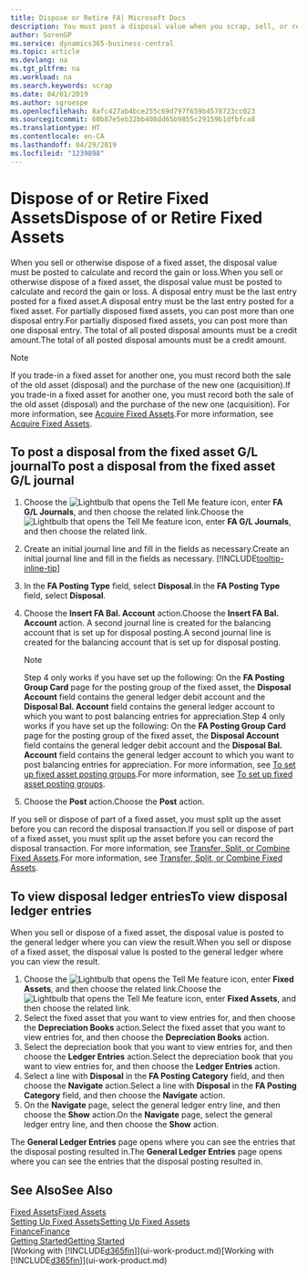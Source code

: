 ```yaml
---
title: Dispose or Retire FA| Microsoft Docs
description: You must post a disposal value when you scrap, sell, or retire a fixed asset.
author: SorenGP
ms.service: dynamics365-business-central
ms.topic: article
ms.devlang: na
ms.tgt_pltfrm: na
ms.workload: na
ms.search.keywords: scrap
ms.date: 04/01/2019
ms.author: sgroespe
ms.openlocfilehash: 8afc427ab4bce255c69d797f659b4578723cc023
ms.sourcegitcommit: 60b87e5eb32bb408dd65b9855c29159b1dfbfca8
ms.translationtype: HT
ms.contentlocale: en-CA
ms.lasthandoff: 04/29/2019
ms.locfileid: "1239898"
---
```

# <a name="dispose-of-or-retire-fixed-assets"></a><span data-ttu-id="25fd4-103">Dispose of or Retire Fixed Assets</span><span class="sxs-lookup"><span data-stu-id="25fd4-103">Dispose of or Retire Fixed Assets</span></span>
<span data-ttu-id="25fd4-104">When you sell or otherwise dispose of a fixed asset, the disposal value must be posted to calculate and record the gain or loss.</span><span class="sxs-lookup"><span data-stu-id="25fd4-104">When you sell or otherwise dispose of a fixed asset, the disposal value must be posted to calculate and record the gain or loss.</span></span> <span data-ttu-id="25fd4-105">A disposal entry must be the last entry posted for a fixed asset.</span><span class="sxs-lookup"><span data-stu-id="25fd4-105">A disposal entry must be the last entry posted for a fixed asset.</span></span> <span data-ttu-id="25fd4-106">For partially disposed fixed assets, you can post more than one disposal entry.</span><span class="sxs-lookup"><span data-stu-id="25fd4-106">For partially disposed fixed assets, you can post more than one disposal entry.</span></span> <span data-ttu-id="25fd4-107">The total of all posted disposal amounts must be a credit amount.</span><span class="sxs-lookup"><span data-stu-id="25fd4-107">The total of all posted disposal amounts must be a credit amount.</span></span>  

> [!NOTE]  
>   <span data-ttu-id="25fd4-108">If you trade-in a fixed asset for another one, you must record both the sale of the old asset (disposal) and the purchase of the new one (acquisition).</span><span class="sxs-lookup"><span data-stu-id="25fd4-108">If you trade-in a fixed asset for another one, you must record both the sale of the old asset (disposal) and the purchase of the new one (acquisition).</span></span> <span data-ttu-id="25fd4-109">For more information, see [Acquire Fixed Assets](fa-how-acquire.md).</span><span class="sxs-lookup"><span data-stu-id="25fd4-109">For more information, see [Acquire Fixed Assets](fa-how-acquire.md).</span></span>  

## <a name="to-post-a-disposal-from-the-fixed-asset-gl-journal"></a><span data-ttu-id="25fd4-110">To post a disposal from the fixed asset G/L journal</span><span class="sxs-lookup"><span data-stu-id="25fd4-110">To post a disposal from the fixed asset G/L journal</span></span>
1. <span data-ttu-id="25fd4-111">Choose the ![Lightbulb that opens the Tell Me feature](media/ui-search/search_small.png "Tell me what you want to do") icon, enter **FA G/L Journals**, and then choose the related link.</span><span class="sxs-lookup"><span data-stu-id="25fd4-111">Choose the ![Lightbulb that opens the Tell Me feature](media/ui-search/search_small.png "Tell me what you want to do") icon, enter **FA G/L Journals**, and then choose the related link.</span></span>  
2. <span data-ttu-id="25fd4-112">Create an initial journal line and fill in the fields as necessary.</span><span class="sxs-lookup"><span data-stu-id="25fd4-112">Create an initial journal line and fill in the fields as necessary.</span></span> [!INCLUDE[tooltip-inline-tip](includes/tooltip-inline-tip_md.md)]  
3. <span data-ttu-id="25fd4-113">In the **FA Posting Type** field, select **Disposal**.</span><span class="sxs-lookup"><span data-stu-id="25fd4-113">In the **FA Posting Type** field, select **Disposal**.</span></span>  
4. <span data-ttu-id="25fd4-114">Choose the **Insert FA Bal. Account** action.</span><span class="sxs-lookup"><span data-stu-id="25fd4-114">Choose the **Insert FA Bal. Account** action.</span></span> <span data-ttu-id="25fd4-115">A second journal line is created for the balancing account that is set up for disposal posting.</span><span class="sxs-lookup"><span data-stu-id="25fd4-115">A second journal line is created for the balancing account that is set up for disposal posting.</span></span>  

    > [!NOTE]  
    >   <span data-ttu-id="25fd4-116">Step 4 only works if you have set up the following: On the **FA Posting Group Card** page for the posting group of the fixed asset, the **Disposal Account** field contains the general ledger debit account and the **Disposal Bal. Account** field contains the general ledger account to which you want to post balancing entries for appreciation.</span><span class="sxs-lookup"><span data-stu-id="25fd4-116">Step 4 only works if you have set up the following: On the **FA Posting Group Card** page for the posting group of the fixed asset, the **Disposal Account** field contains the general ledger debit account and the **Disposal Bal. Account** field contains the general ledger account to which you want to post balancing entries for appreciation.</span></span> <span data-ttu-id="25fd4-117">For more information, see [To set up fixed asset posting groups](fa-how-setup-general.md#to-set-up-fixed-asset-posting-groups).</span><span class="sxs-lookup"><span data-stu-id="25fd4-117">For more information, see [To set up fixed asset posting groups](fa-how-setup-general.md#to-set-up-fixed-asset-posting-groups).</span></span>  
5. <span data-ttu-id="25fd4-118">Choose the **Post** action.</span><span class="sxs-lookup"><span data-stu-id="25fd4-118">Choose the **Post** action.</span></span>  

<span data-ttu-id="25fd4-119">If you sell or dispose of part of a fixed asset, you must split up the asset before you can record the disposal transaction.</span><span class="sxs-lookup"><span data-stu-id="25fd4-119">If you sell or dispose of part of a fixed asset, you must split up the asset before you can record the disposal transaction.</span></span> <span data-ttu-id="25fd4-120">For more information, see [Transfer, Split, or Combine Fixed Assets](fa-how-trans-split-combine.md).</span><span class="sxs-lookup"><span data-stu-id="25fd4-120">For more information, see [Transfer, Split, or Combine Fixed Assets](fa-how-trans-split-combine.md).</span></span>  

## <a name="to-view-disposal-ledger-entries"></a><span data-ttu-id="25fd4-121">To view disposal ledger entries</span><span class="sxs-lookup"><span data-stu-id="25fd4-121">To view disposal ledger entries</span></span>
<span data-ttu-id="25fd4-122">When you sell or dispose of a fixed asset, the disposal value is posted to the general ledger where you can view the result.</span><span class="sxs-lookup"><span data-stu-id="25fd4-122">When you sell or dispose of a fixed asset, the disposal value is posted to the general ledger where you can view the result.</span></span>  

1. <span data-ttu-id="25fd4-123">Choose the ![Lightbulb that opens the Tell Me feature](media/ui-search/search_small.png "Tell me what you want to do") icon, enter **Fixed Assets**, and then choose the related link.</span><span class="sxs-lookup"><span data-stu-id="25fd4-123">Choose the ![Lightbulb that opens the Tell Me feature](media/ui-search/search_small.png "Tell me what you want to do") icon, enter **Fixed Assets**, and then choose the related link.</span></span>  
2. <span data-ttu-id="25fd4-124">Select the fixed asset that you want to view entries for, and then choose the **Depreciation Books** action.</span><span class="sxs-lookup"><span data-stu-id="25fd4-124">Select the fixed asset that you want to view entries for, and then choose the **Depreciation Books** action.</span></span>  
3. <span data-ttu-id="25fd4-125">Select the depreciation book that you want to view entries for, and then choose the **Ledger Entries** action.</span><span class="sxs-lookup"><span data-stu-id="25fd4-125">Select the depreciation book that you want to view entries for, and then choose the **Ledger Entries** action.</span></span>  
4. <span data-ttu-id="25fd4-126">Select a line with **Disposal** in the **FA Posting Category** field, and then choose the **Navigate** action.</span><span class="sxs-lookup"><span data-stu-id="25fd4-126">Select a line with **Disposal** in the **FA Posting Category** field, and then choose the **Navigate** action.</span></span>  
5. <span data-ttu-id="25fd4-127">On the **Navigate** page, select the general ledger entry line, and then choose the **Show** action.</span><span class="sxs-lookup"><span data-stu-id="25fd4-127">On the **Navigate** page, select the general ledger entry line, and then choose the **Show** action.</span></span>  

<span data-ttu-id="25fd4-128">The **General Ledger Entries** page opens where you can see the entries that the disposal posting resulted in.</span><span class="sxs-lookup"><span data-stu-id="25fd4-128">The **General Ledger Entries** page opens where you can see the entries that the disposal posting resulted in.</span></span>  

## <a name="see-also"></a><span data-ttu-id="25fd4-129">See Also</span><span class="sxs-lookup"><span data-stu-id="25fd4-129">See Also</span></span>
[<span data-ttu-id="25fd4-130">Fixed Assets</span><span class="sxs-lookup"><span data-stu-id="25fd4-130">Fixed Assets</span></span>](fa-manage.md)  
[<span data-ttu-id="25fd4-131">Setting Up Fixed Assets</span><span class="sxs-lookup"><span data-stu-id="25fd4-131">Setting Up Fixed Assets</span></span>](fa-setup.md)  
[<span data-ttu-id="25fd4-132">Finance</span><span class="sxs-lookup"><span data-stu-id="25fd4-132">Finance</span></span>](finance.md)  
[<span data-ttu-id="25fd4-133">Getting Started</span><span class="sxs-lookup"><span data-stu-id="25fd4-133">Getting Started</span></span>](product-get-started.md)  
<span data-ttu-id="25fd4-134">[Working with [!INCLUDE[d365fin](includes/d365fin_md.md)]](ui-work-product.md)</span><span class="sxs-lookup"><span data-stu-id="25fd4-134">[Working with [!INCLUDE[d365fin](includes/d365fin_md.md)]](ui-work-product.md)</span></span>
